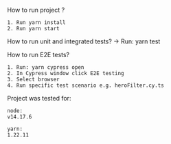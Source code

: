 How to run project ?

    1. Run yarn install
    2. Run yarn start

How to run unit and integrated tests?
-> Run: yarn test

How to run E2E tests?

    1. Run: yarn cypress open
    2. In Cypress window click E2E testing
    3. Select browser
    4. Run specific test scenario e.g. heroFilter.cy.ts

Project was tested for:

    node:
    v14.17.6

    yarn:
    1.22.11
